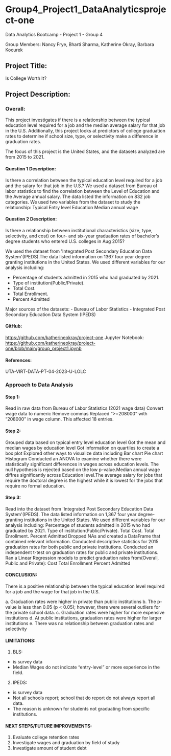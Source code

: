 # Group4_Project1_DataAnalyticsproject-one

Data Analytics Bootcamp - Project 1 - Group 4

Group Members: Nancy Frye, Bharti Sharma, Katherine Okray, Barbara Kocurek

## Project Title:

Is College Worth It? 

## Project Description: 

### Overall: 
This project investigates if there is a relationship between the typical education level required for a job and the median average salary for that job in the U.S. Additionally, this project looks at predictors of college graduation rates to determine if school size, type, or selectivity make a difference in graduation rates.

The focus of this project is the United States, and the datasets analyzed are from 2015 to 2021.

#### Question 1 Description:

Is there a correlation between the typical education level required for a job and the salary for that job in the U.S.? We used a dataset from Bureau of labor statistics to find the correlation between the Level of Education and the Average annual salary. The data listed the information on 832 job categories. We used two variables from the dataset to study the relationship: Typical Entry level Education Median annual wage

#### Question 2 Description:

Is there a relationship between institutional characteristics (size, type, selectivity, and cost) on four- and six-year graduation rates of bachelor’s degree students who entered U.S. colleges in Aug 2015?

We used the dataset from 'Integrated Post Secondary Education Data System'(IPEDS).The data listed information on 1367 four year degree granting institutions in the United States. We used different variables for our analysis including:

- Percentage of students admitted in 2015 who had graduated by 2021.
- Type of institution(Public/Private).
- Total Cost.
- Total Enrollment.
- Percent Admitted

Major sources of the datasets: - Bureau of Labor Statistics - Integrated Post Secondary Education Data System (IPEDS)

#### GitHub:
https://github.com/katherineokray/project-one
Jupyter Notebook: https://github.com/katherineokray/project-one/blob/main/group_project1.ipynb

#### References: 

UTA-VIRT-DATA-PT-04-2023-U-LOLC

### Approach to Data Analysis 
#### Step 1: 

Read in raw data from Bureau of Labor Statistics (2021 wage data) Convert wage data to numeric Remove commas Replaced “>=208000” with “208000” in wage column. This affected 18 entries.

#### Step 2: 

Grouped data based on typical entry level education level Got the mean and median wages by education level Got information on quartiles to create a box plot Explored other ways to visualize data including Bar chart Pie chart Histogram Conducted an ANOVA to examine whether there were statistically significant differences in wages across education levels. The null hypothesis is rejected based on the low p-value.Median annual wage diffres significantly across Education level.The average salary for jobs that require the doctoral degree is the highest while it is lowest for the jobs that require no formal education.

#### Step 3: 

Read into the dataset from 'Integrated Post Secondary Education Data System'(IPEDS). The data listed information on 1,367 four year degree-granting institutions in the United States. We used different variables for our analysis including: Percentage of students admitted in 2015 who had graduated by 2021. Type of institution(Public/Private). Total Cost. Total Enrollment. Percent Admitted Dropped NAs and created a DataFrame that contained relevant information. Conducted descriptive statistics for 2015 graduation rates for both public and private institutions. Conducted an independent t-test on graduation rates for public and private institutions. Ran a Linear Regression models to predict graduation rates from(Overall, Public and Private): Cost Total Enrollment Percent Admitted

#### CONCLUSION:

There is a positive relationship between the typical education level required for a job and the wage for that job in the U.S.

a. Graduation rates were higher in private than public institutions 
b. The p-value is less than 0.05 (p < 0.05); however, there were several outliers for the private school data. 
c. Graduation rates were higher for more expensive institutions 
d. At public institutions, graduation rates were higher for larger institutions 
e. There was no relationship between graduation rates and selectivity

#### LIMITATIONS: 

1. BLS: 

- is survey data
- Median Wages do not indicate “entry-level” or more experience in the field. 

2. IPEDS:

- is survey data
- Not all schools report; school that do report do not always report all data.
- The reason is unknown for students not graduating from specific institutions.
   
#### NEXT STEPS/FUTURE IMPROVEMENTS:

1. Evaluate college retention rates 
2. Investigate wages and graduation by field of study 
3. Investigate amount of student debt
